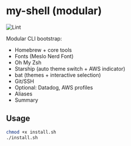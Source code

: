 # my-shell (modular)

![Lint](https://github.com/your-org/your-repo/actions/workflows/lint.yml/badge.svg)

Modular CLI bootstrap:

- Homebrew + core tools
- Fonts (Meslo Nerd Font)
- Oh My Zsh
- Starship (auto theme switch + AWS indicator)
- bat (themes + interactive selection)
- Git/SSH
- Optional: Datadog, AWS profiles
- Aliases
- Summary

## Usage

```bash
chmod +x install.sh
./install.sh
```
